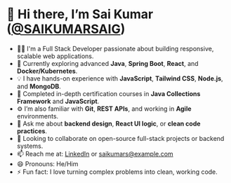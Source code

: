 # 👋 Hi there, I’m Sai Kumar ([@SAIKUMARSAIG](https://sai-gudipati.netlify.app))

- 👨‍💻 I'm a Full Stack Developer passionate about building responsive, scalable web applications.
- 🌱 Currently exploring advanced **Java**, **Spring Boot**, **React**, and **Docker/Kubernetes**.
- 💡 I have hands-on experience with **JavaScript**, **Tailwind CSS**, **Node.js**, and **MongoDB**.
- 🧠 Completed in-depth certification courses in **Java Collections Framework** and **JavaScript**.
- ⚙️ I’m also familiar with **Git**, **REST APIs**, and working in **Agile** environments.
- 💬 Ask me about **backend design**, **React UI logic**, or **clean code practices**.
- 💞️ Looking to collaborate on open-source full-stack projects or backend systems.
- 📫 Reach me at: [LinkedIn](https://www.linkedin.com/in/your-profile) or saikumars@example.com
- 😄 Pronouns: He/Him
- ⚡ Fun fact: I love turning complex problems into clean, working code.

<!---
SAIKUMARSAIG/SAIKUMARSAIG is a ✨ special ✨ repository because its `README.md` (this file) appears on your GitHub profile.
You can click the Preview link to take a look at your changes.
--->
